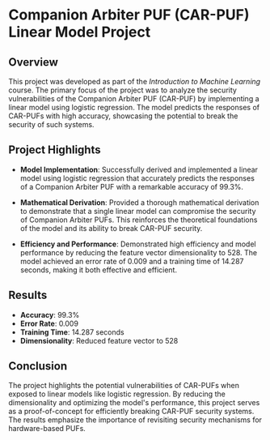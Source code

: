 # Companion Arbiter PUF (CAR-PUF) Linear Model Project

## Overview

This project was developed as part of the *Introduction to Machine Learning* course. The primary focus of the project was to analyze the security vulnerabilities of the Companion Arbiter PUF (CAR-PUF) by implementing a linear model using logistic regression. The model predicts the responses of CAR-PUFs with high accuracy, showcasing the potential to break the security of such systems.

## Project Highlights

- **Model Implementation**: 
  Successfully derived and implemented a linear model using logistic regression that accurately predicts the responses of a Companion Arbiter PUF with a remarkable accuracy of 99.3%.

- **Mathematical Derivation**: 
  Provided a thorough mathematical derivation to demonstrate that a single linear model can compromise the security of Companion Arbiter PUFs. This reinforces the theoretical foundations of the model and its ability to break CAR-PUF security.

- **Efficiency and Performance**: 
  Demonstrated high efficiency and model performance by reducing the feature vector dimensionality to 528. The model achieved an error rate of 0.009 and a training time of 14.287 seconds, making it both effective and efficient.

## Results

- **Accuracy**: 99.3%
- **Error Rate**: 0.009
- **Training Time**: 14.287 seconds
- **Dimensionality**: Reduced feature vector to 528

## Conclusion

The project highlights the potential vulnerabilities of CAR-PUFs when exposed to linear models like logistic regression. By reducing the dimensionality and optimizing the model's performance, this project serves as a proof-of-concept for efficiently breaking CAR-PUF security systems. The results emphasize the importance of revisiting security mechanisms for hardware-based PUFs.
